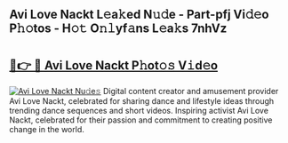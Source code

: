 ## Avi Love Nackt L𝚎a𝚔ed N𝚞𝚍e - Part-pfj Vi𝚍𝚎o P𝚑𝚘tos - H𝚘𝚝 O𝚗𝚕yf𝚊ns L𝚎a𝚔s 7nhVz

# <h2><a href="http://kf10jwo.oniu.top/?m=Avi+Love+Nackt">🔗👉 🔴 Avi Love Nackt P𝚑ot𝚘𝚜 V𝚒d𝚎o</a></h2>

[![Avi Love Nackt Nu𝚍e𝚜](https://i.imgur.com/0qMVB7G.gif)](http://kf10jwo.oniu.top/?m=Avi+Love+Nackt)
Digital content creator and amusement provider Avi Love Nackt, celebrated for sharing dance and lifestyle ideas through trending dance sequences and short videos. Inspiring activist Avi Love Nackt, celebrated for their passion and commitment to creating positive change in the world.  
